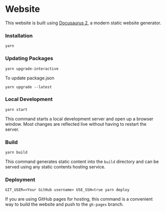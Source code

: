 # Website

This website is built using [Docusaurus 2](https://v2.docusaurus.io/), a modern static website generator.

### Installation

```shell
yarn
```

### Updating Packages

```shell
yarn upgrade-interactive
```

To update package.json 
```shell
yarn upgrade --latest
```

### Local Development

```shell
yarn start
```

This command starts a local development server and open up a browser window. Most changes are reflected live without having to restart the server.

### Build

```shell
yarn build
```

This command generates static content into the `build` directory and can be served using any static contents hosting service.

### Deployment

```shell
GIT_USER=<Your GitHub username> USE_SSH=true yarn deploy
```

If you are using GitHub pages for hosting, this command is a convenient way to build the website and push to the `gh-pages` branch.
